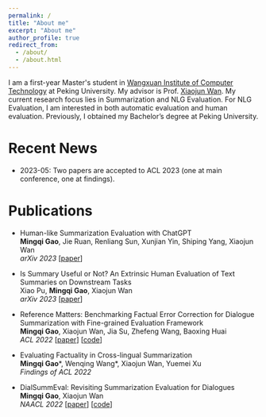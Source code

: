 ```yaml
---
permalink: /
title: "About me"
excerpt: "About me"
author_profile: true
redirect_from: 
  - /about/
  - /about.html
---
```


I am a first-year Master's student in [Wangxuan Institute of Computer Technology](https://www.icst.pku.edu.cn/english/home/index.htm) at Peking University. My advisor is Prof. [Xiaojun Wan](https://wanxiaojun.github.io/). My current research focus lies in Summarization and NLG Evaluation. For NLG Evaluation, I am interested in both automatic evaluation and human evaluation. Previously, I obtained my Bachelor’s degree at Peking University.

Recent News
======

- 2023-05: Two papers are accepted to ACL 2023 (one at main conference, one at findings). 

Publications
======

- Human-like Summarization Evaluation with ChatGPT  
**Mingqi Gao**, Jie Ruan, Renliang Sun, Xunjian Yin, Shiping Yang, Xiaojun Wan  
*arXiv 2023*  [[paper](https://arxiv.org/abs/2304.02554)]  

- Is Summary Useful or Not? An Extrinsic Human Evaluation of Text Summaries on Downstream Tasks  
Xiao Pu, **Mingqi Gao**, Xiaojun Wan  
*arXiv 2023*  [[paper](https://arxiv.org/abs/2305.15044)]

- Reference Matters: Benchmarking Factual Error Correction for Dialogue Summarization with Fine-grained Evaluation Framework    
**Mingqi Gao**, Xiaojun Wan, Jia Su, Zhefeng Wang, Baoxing Huai  
*ACL 2022*  [[paper](https://arxiv.org/abs/2306.05119)] [[code](https://github.com/kite99520/DialSummFactCorr)]  

- Evaluating Factuality in Cross-lingual Summarization  
**Mingqi Gao***, Wenqing Wang*, Xiaojun Wan, Yuemei Xu  
*Findings of ACL 2022*

- DialSummEval: Revisiting Summarization Evaluation for Dialogues    
**Mingqi Gao**, Xiaojun Wan  
*NAACL 2022*  [[paper](https://aclanthology.org/2022.naacl-main.418/)] [[code](https://github.com/kite99520/DialSummEval)]   

